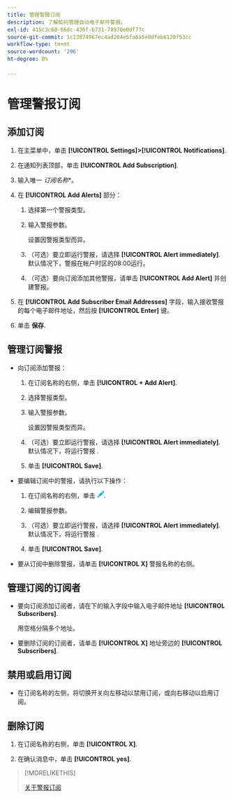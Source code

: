 ```yaml
---
title: 管理警报订阅
description: 了解如何管理自动电子邮件警报。
exl-id: 415c3c60-66dc-436f-b731-78970e0df77c
source-git-commit: 1c13874967ec4ad264e5fa6a5e0dfeb6120f53cc
workflow-type: tm+mt
source-wordcount: '296'
ht-degree: 0%

---
```


# 管理警报订阅

## 添加订阅

1. 在主菜单中，单击 **[!UICONTROL Settings]>[!UICONTROL Notifications]**.

1. 在通知列表顶部，单击 **[!UICONTROL Add Subscription]**.

1. 输入唯一 *订阅名称**。

1. 在 **[!UICONTROL Add Alerts]** 部分：

   1. 选择第一个警报类型。

   1. 输入警报参数。

      设置因警报类型而异。

   1. （可选）要立即运行警报，请选择 **[!UICONTROL Alert immediately]**. 默认情况下，警报在帐户时区的08:00运行。

   1. （可选）要向订阅添加其他警报，请单击 **[!UICONTROL Add Alert]** 并创建警报。

1. 在 **[!UICONTROL Add Subscriber Email Addresses]** 字段，输入接收警报的每个电子邮件地址，然后按 **[!UICONTROL Enter]** 键。

1. 单击 **保存**.

## 管理订阅警报

* 向订阅添加警报：

   1. 在订阅名称的右侧，单击 **[!UICONTROL + Add Alert]**.

   1. 选择警报类型。

   1. 输入警报参数。

      设置因警报类型而异。

   1. （可选）要立即运行警报，请选择 **[!UICONTROL Alert immediately]**. 默认情况下，将运行警报 <!-- at what time? -->.

   1. 单击 **[!UICONTROL Save]**.

* 要编辑订阅中的警报，请执行以下操作：

   1. 在订阅名称的右侧，单击 ![编辑](/help/dsp/assets/edit.png).

   1. 编辑警报参数。

   1. （可选）要立即运行警报，请选择 **[!UICONTROL Alert immediately]**. 默认情况下，将运行警报 <!-- at what time? -->.

   1. 单击 **[!UICONTROL Save]**.

* 要从订阅中删除警报，请单击 **[!UICONTROL X]** 警报名称的右侧。

## 管理订阅的订阅者

* 要向订阅添加订阅者，请在下的输入字段中输入电子邮件地址 **[!UICONTROL Subscribers]**.

   用空格分隔多个地址。

* 要删除订阅的订阅者，请单击 **[!UICONTROL X]** 地址旁边的 **[!UICONTROL Subscribers]**.

## 禁用或启用订阅

* 在订阅名称的左侧，将切换开关向左移动以禁用订阅，或向右移动以启用订阅。

## 删除订阅

1. 在订阅名称的右侧，单击 **[!UICONTROL X]**.

1. 在确认消息中，单击 **[!UICONTROL yes]**.

>[!MORELIKETHIS]
>
>[关于警报订阅](alerts-about.md)

